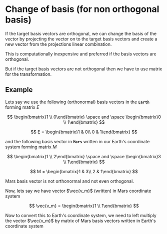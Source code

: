 # Change of basis (for non orthogonal basis)

If the target basis vectors are orthogonal, we can change the basis of the vector by projecting the vector on to the target basis vectors and  create a new vector from the projections linear combination.

This is computationally inexpensive and preferred if the basis vectors are orthogonal.

But if the target basis vectors are not orthogonal then we have to use matrix for the transformation.

## Example

Lets say we use the following (orthonormal) basis vectors in the **`Earth`** forming matrix $E$

$$
\begin{bmatrix}1 \\ 
0\end{bmatrix} \space and \space \begin{bmatrix}0 \\ 
1\end{bmatrix}
$$

$$
E = \begin{bmatrix}1 & 0\\ 
0 & 1\end{bmatrix}
$$

and the following basis vector in **`Mars`** written in our Earth's coordinate system forming matrix $M$

$$
\begin{bmatrix}1 \\ 
2\end{bmatrix} \space and \space \begin{bmatrix}3 \\
1\end{bmatrix}
$$

$$
M = \begin{bmatrix}1 & 3\\
2 & 1\end{bmatrix}
$$

Mars basis vector is not orthonormal and not even orthogonal.

Now, lets say we have vector $\vec{v_m}$ (written) in Mars coordinate system

$$
\vec{v_m} = \begin{bmatrix}1 \\
1\end{bmatrix}
$$

Now to convert this to Earth's coordinate system, we need to left multiply the vector $\vec{v_m}$ by matrix of Mars basis vectors written in Earth's coordinate system



